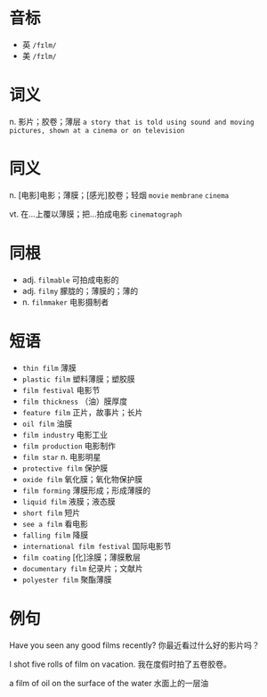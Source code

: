 # 音标

- 英 `/fɪlm/`
- 美 `/fɪlm/`

# 词义

n. 影片；胶卷；薄层
`a story that is told using sound and moving pictures, shown at a cinema or on television`

# 同义

n. [电影]电影；薄膜；[感光]胶卷；轻烟
`movie` `membrane` `cinema`

vt. 在…上覆以薄膜；把…拍成电影
`cinematograph`

# 同根

- adj. `filmable` 可拍成电影的
- adj. `filmy` 朦胧的；薄膜的；薄的
- n. `filmmaker` 电影摄制者

# 短语

- `thin film` 薄膜
- `plastic film` 塑料薄膜；塑胶膜
- `film festival` 电影节
- `film thickness` （油）膜厚度
- `feature film` 正片，故事片；长片
- `oil film` 油膜
- `film industry` 电影工业
- `film production` 电影制作
- `film star` n. 电影明星
- `protective film` 保护膜
- `oxide film` 氧化膜；氧化物保护膜
- `film forming` 薄膜形成；形成薄膜的
- `liquid film` 液膜；液态膜
- `short film` 短片
- `see a film` 看电影
- `falling film` 降膜
- `international film festival` 国际电影节
- `film coating` [化]涂膜；薄膜敷层
- `documentary film` 纪录片；文献片
- `polyester film` 聚酯薄膜

# 例句

Have you seen any good films recently?
你最近看过什么好的影片吗？

I shot five rolls of film on vacation.
我在度假时拍了五卷胶卷。

a film of oil on the surface of the water
水面上的一层油



